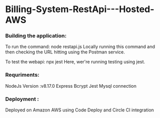 # Billing-System-RestApi---Hosted-AWS

### Building the application:
 
To run the command: node restapi.js 
Locally running this command and then checking the URL hitting using the Postman service.

To test the webapi: npx jest
Here, wer're running testing using jest. 

### Requriments:

NodeJs Version :v8.17.0
Express
Bcrypt
Jest
Mysql connection

### Deployment : 

Deployed on Amazon AWS using Code Deploy and Circle CI integration


